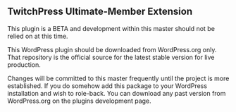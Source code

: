 ## TwitchPress Ultimate-Member Extension
This plugin is a BETA and development within this master should not be relied on at this time.

This WordPress plugin should be downloaded from WordPress.org only. That repository is the 
official source for the latest stable version for live production. 

Changes will be committed to this master frequently until the project is more established. If
you do somehow add this package to your WordPress installation and wish to role-back. You can
download any past version from WordPress.org on the plugins development page. 
